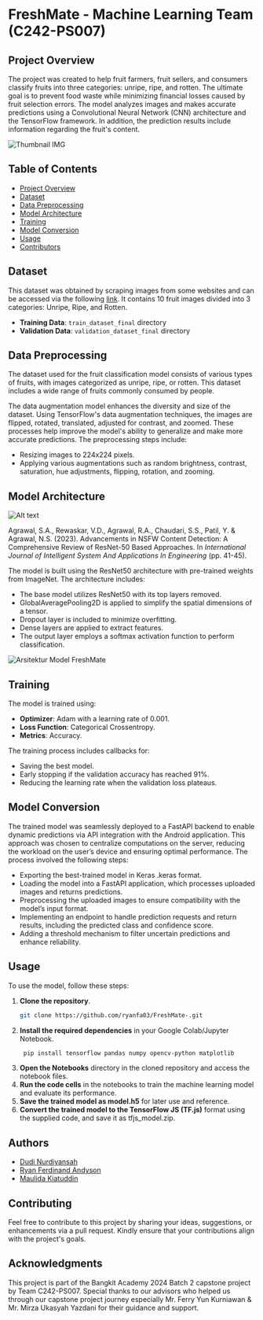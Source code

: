 # FreshMate - Machine Learning Team (C242-PS007)

## Project Overview

The project was created to help fruit farmers, fruit sellers, and consumers classify fruits into three categories: unripe, ripe, and rotten. The ultimate goal is to prevent food waste while minimizing financial losses caused by fruit selection errors. The model analyzes images and makes accurate predictions using a Convolutional Neural Network (CNN) architecture and the TensorFlow framework. In addition, the prediction results include information regarding the fruit's content.

![Thumbnail IMG](Image/mockup.png)

## Table of Contents

- [Project Overview](#project-overview)
- [Dataset](#dataset)
- [Data Preprocessing](#data-preprocessing)
- [Model Architecture](#model-architecture)
- [Training](#training)
- [Model Conversion](#model-conversion)
- [Usage](#usage)
- [Contributors](#contributors)

## Dataset

This dataset was obtained by scraping images from some websites and can be accessed via the following [link](https://www.kaggle.com/datasets/dudinurdiyansah/fruit-ripeness-classifier). It contains 10 fruit images divided into 3 categories: Unripe, Ripe, and Rotten.

- **Training Data**: `train_dataset_final` directory
- **Validation Data**: `validation_dataset_final` directory

## Data Preprocessing

The dataset used for the fruit classification model consists of various types of fruits, with images categorized as unripe, ripe, or rotten. This dataset includes a wide range of fruits commonly consumed by people.

The data augmentation model enhances the diversity and size of the dataset. Using TensorFlow's data augmentation techniques, the images are flipped, rotated, translated, adjusted for contrast, and zoomed. These processes help improve the model's ability to generalize and make more accurate predictions.
The preprocessing steps include:

- Resizing images to 224x224 pixels.
- Applying various augmentations such as random brightness, contrast, saturation, hue adjustments, flipping, rotation, and zooming.

## Model Architecture

![Alt text](Image/resnet50_architecture.png)

Agrawal, S.A., Rewaskar, V.D., Agrawal, R.A., Chaudari, S.S., Patil, Y. & Agrawal, N.S. (2023). Advancements in NSFW Content Detection: A Comprehensive Review of ResNet-50 Based Approaches. In *International Journal of Intelligent System And Applications In Engineering* (pp. 41-45).

The model is built using the ResNet50 architecture with pre-trained weights from ImageNet. The architecture includes:

- The base model utilizes ResNet50 with its top layers removed.
- GlobalAveragePooling2D is applied to simplify the spatial dimensions of a tensor.  
- Dropout layer is included to minimize overfitting.
- Dense layers are applied to extract features.   
- The output layer employs a softmax activation function to perform classification.  

![Arsitektur Model FreshMate](Image/model_architecture.png)

## Training

The model is trained using:

- **Optimizer**: Adam with a learning rate of 0.001.
- **Loss Function**: Categorical Crossentropy.
- **Metrics**: Accuracy.

The training process includes callbacks for:

- Saving the best model.
- Early stopping if the validation accuracy has reached 91%.
- Reducing the learning rate when the validation loss plateaus.

## Model Conversion

The trained model was seamlessly deployed to a FastAPI backend to enable dynamic predictions via API integration with the Android application. This approach was chosen to centralize computations on the server, reducing the workload on the user’s device and ensuring optimal performance. The process involved the following steps:

- Exporting the best-trained model in Keras .keras format.
- Loading the model into a FastAPI application, which processes uploaded images and returns predictions.
- Preprocessing the uploaded images to ensure compatibility with the model’s input format.
- Implementing an endpoint to handle prediction requests and return results, including the predicted class and confidence score.
- Adding a threshold mechanism to filter uncertain predictions and enhance reliability.

## Usage

To use the model, follow these steps:

1. **Clone the repository**.
   ```sh
   git clone https://github.com/ryanfa03/FreshMate-.git
2. **Install the required dependencies** in your Google Colab/Jupyter Notebook.
   ```sh
    pip install tensorflow pandas numpy opencv-python matplotlib
3. **Open the Notebooks** directory in the cloned repository and access the notebook files.
4. **Run the code cells** in the notebooks to train the machine learning model and evaluate its performance.
5. **Save the trained model as model.h5** for later use and reference.
6. **Convert the trained model to the TensorFlow JS (TF.js)** format using the supplied code, and save it as tfjs_model.zip.

## Authors

- [Dudi Nurdiyansah](https://github.com/dudinurdiyans)
- [Ryan Ferdinand Andyson](https://github.com/ryanfa03)
- [Maulida Kiatuddin](https://github.com/moliirsa)

## Contributing
Feel free to contribute to this project by sharing your ideas, suggestions, or enhancements via a pull request. Kindly ensure that your contributions align with the project's goals.

## Acknowledgments
This project is part of the Bangkit Academy 2024 Batch 2 capstone project by Team C242-PS007. Special thanks to our advisors who helped us through our capstone project journey especially Mr. Ferry Yun Kurniawan & Mr. Mirza Ukasyah Yazdani for their guidance and support.
